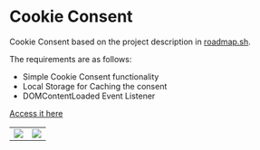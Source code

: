 # Cookie Consent

Cookie Consent based on the project description in <a href="https://roadmap.sh/projects/cookie-consent" target="_blank">roadmap.sh</a>.

The requirements are as follows:
- Simple Cookie Consent functionality
- Local Storage for Caching the consent
- DOMContentLoaded Event Listener

<a href="https://antonymous1337.github.io/roadmap.sh_projects/011.%20Cookie%20Consent/index.html">Access it here</a>

<table>
  <tr>
    <td><img src="https://github.com/user-attachments/assets/11bd4762-86a2-44cb-8cc8-4fb5d3ed6dc9"></td>
    <td><img src="https://github.com/user-attachments/assets/e612330d-1a0b-4555-9fcb-5225df1bd6f6"></td>
  </tr>
</table>

